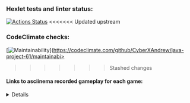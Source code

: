 ### Hexlet tests and linter status:
[![Actions Status](https://github.com/CyberXAndrew/java-project-61/workflows/hexlet-check/badge.svg)](https://github.com/CyberXAndrew/java-project-61/actions)
<<<<<<< Updated upstream

### CodeClimate checks:

[![Maintainability](https://api.codeclimate.com/v1/badges/6c17a32b8e219dd473e8/maintainability)](https://codeclimate.com/github/CyberXAndrew/java-project-61/maintainabi>
>>>>>>> Stashed changes

#### Links to asciinema recorded gameplay for each game:

<details>

[gameplay Even - win](https://asciinema.org/a/BA55t5rXM05Gg7P4oHIiLZtKG)

[gameplay Even - lose](https://asciinema.org/a/DIBAfVbumZpDzQp2iDqR4x2dM)
  
[gameplay Calc - win](https://asciinema.org/a/oKJxBhuT1bTOwPBtmgMVzEbNE)
  
[gameplay Calc - lose](https://asciinema.org/a/VPPhnLn1qzwubyqfZ6fXAJer1)
  
[gameplay GCD - win](https://asciinema.org/a/VuFSzvEb3Jz7rFZsbTrXHug48)
  
[gameplay GCD - lose](https://asciinema.org/a/dnVpXftQKqxT2QeY7VgQf3LZq)
  
[gameplay Progression - win](https://asciinema.org/a/p71xQ1lsRQTH6oT5r8tQVoKar)
  
[gameplay Progression - lose](https://asciinema.org/a/UIFDoRl7loXDdMzrMpaMLFrPq)
  
[gameplay Prime - win](https://asciinema.org/a/vjsm5fSXN4gbDEaGKqcsEu3nF)
  
[gameplay Prime - lose](https://asciinema.org/a/vk0MTlh0Ng6rBSQbriWVRaISH)
</details>
